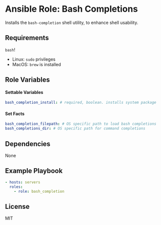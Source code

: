 # Ansible Role: Bash Completions

Installs the `bash-completion` shell utility, to enhance shell usability.

## Requirements

`bash`!

- Linux: `sudo` privileges
- MacOS: `brew` is installed

## Role Variables

#### Settable Variables
```yaml
bash_completion_install: # required, boolean. installs system package
```

#### Set Facts
```yaml
bash_completion_filepath: # OS specific path to load bash completions
bash_completions_dir: # OS specific path for command completions
```

## Dependencies

None

## Example Playbook
```yaml
- hosts: servers
  roles:
    - role: bash_completion
```

## License

MIT
